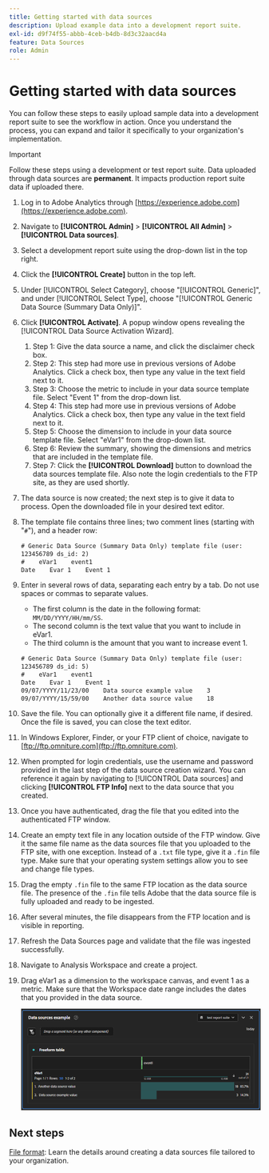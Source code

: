 ```yaml
---
title: Getting started with data sources
description: Upload example data into a development report suite.
exl-id: d9f74f55-abbb-4ceb-b4db-8d3c32aacd4a
feature: Data Sources
role: Admin
---
```

# Getting started with data sources

You can follow these steps to easily upload sample data into a development report suite to see the workflow in action. Once you understand the process, you can expand and tailor it specifically to your organization's implementation.

>[!IMPORTANT]
>
>Follow these steps using a development or test report suite. Data uploaded through data sources are **permanent**. It impacts production report suite data if uploaded there.

1. Log in to Adobe Analytics through [https://experience.adobe.com](https://experience.adobe.com).
1. Navigate to **[!UICONTROL Admin]** > **[!UICONTROL All Admin]** > **[!UICONTROL Data sources]**.
1. Select a development report suite using the drop-down list in the top right.
1. Click the **[!UICONTROL Create]** button in the top left.
1. Under [!UICONTROL Select Category], choose "[!UICONTROL Generic]", and under [!UICONTROL Select Type], choose "[!UICONTROL Generic Data Source (Summary Data Only)]".
1. Click **[!UICONTROL Activate]**. A popup window opens revealing the [!UICONTROL Data Source Activation Wizard].
   1. Step 1: Give the data source a name, and click the disclaimer check box.
   1. Step 2: This step had more use in previous versions of Adobe Analytics. Click a check box, then type any value in the text field next to it.
   1. Step 3: Choose the metric to include in your data source template file. Select "Event 1" from the drop-down list.
   1. Step 4: This step had more use in previous versions of Adobe Analytics. Click a check box, then type any value in the text field next to it.
   1. Step 5: Choose the dimension to include in your data source template file. Select "eVar1" from the drop-down list.
   1. Step 6: Review the summary, showing the dimensions and metrics that are included in the template file.
   1. Step 7: Click the **[!UICONTROL Download]** button to download the data sources template file. Also note the login credentials to the FTP site, as they are used shortly.
1. The data source is now created; the next step is to give it data to process. Open the downloaded file in your desired text editor.
1. The template file contains three lines; two comment lines (starting with "`#`"), and a header row:

   ```text
   # Generic Data Source (Summary Data Only) template file (user: 123456789 ds_id: 2)
   #    eVar1    event1
   Date    Evar 1    Event 1
   ```

1. Enter in several rows of data, separating each entry by a tab. Do not use spaces or commas to separate values.
    * The first column is the date in the following format: `MM/DD/YYYY/HH/mm/SS`.
    * The second column is the text value that you want to include in eVar1.
    * The third column is the amount that you want to increase event 1.

    ```text
    # Generic Data Source (Summary Data Only) template file (user: 123456789 ds_id: 5)
    #    eVar1    event1
    Date    Evar 1    Event 1
    09/07/YYYY/11/23/00    Data source example value    3
    09/07/YYYY/15/59/00    Another data source value    18
    ```

1. Save the file. You can optionally give it a different file name, if desired. Once the file is saved, you can close the text editor.
1. In Windows Explorer, Finder, or your FTP client of choice, navigate to [ftp://ftp.omniture.com](ftp://ftp.omniture.com).
1. When prompted for login credentials, use the username and password provided in the last step of the data source creation wizard. You can reference it again by navigating to [!UICONTROL Data sources] and clicking **[!UICONTROL FTP Info]** next to the data source that you created.
1. Once you have authenticated, drag the file that you edited into the authenticated FTP window.
1. Create an empty text file in any location outside of the FTP window. Give it the same file name as the data sources file that you uploaded to the FTP site, with one exception. Instead of a `.txt` file type, give it a `.fin` file type. Make sure that your operating system settings allow you to see and change file types.
1. Drag the empty `.fin` file to the same FTP location as the data source file. The presence of the `.fin` file tells Adobe that the data source file is fully uploaded and ready to be ingested.
1. After several minutes, the file disappears from the FTP location and is visible in reporting.
1. Refresh the Data Sources page and validate that the file was ingested successfully.
1. Navigate to Analysis Workspace and create a project.
1. Drag eVar1 as a dimension to the workspace canvas, and event 1 as a metric. Make sure that the Workspace date range includes the dates that you provided in the data source.

    ![Example report](assets/success-report.png)

## Next steps

[File format](file-format.md): Learn the details around creating a data sources file tailored to your organization.
